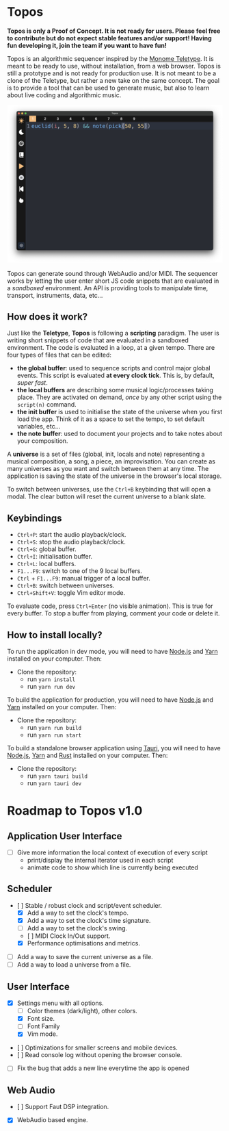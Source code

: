 # Topos

**Topos is only a Proof of Concept. It is not ready for users. Please feel free to contribute but do not expect stable features and/or support! Having fun developing it, join the team if you want to have fun!**

Topos is an algorithmic sequencer inspired by the [Monome Teletype](https://monome.org/docs/teletype/). It is meant to be ready to use, without installation, from a web browser. Topos is still a prototype and is not ready for production use. It is not meant to be a clone of the Teletype, but rather a new take on the same concept. The goal is to provide a tool that can be used to generate music, but also to learn about live coding and algorithmic music.

![Screenshot](https://github.com/Bubobubobubobubo/Topos/blob/main/img/screnshot.png)

Topos can generate sound through WebAudio and/or MIDI. The sequencer works by letting the user enter short JS code snippets that are evaluated in a _sandboxed_ environment. An API is providing tools to manipulate time, transport, instruments, data, etc...

## How does it work?

Just like the **Teletype**, **Topos** is following a **scripting** paradigm. The user is writing short snippets of code that are evaluated in a sandboxed environment. The code is evaluated in a loop, at a given tempo. There are four types of files that can be edited:

- **the global buffer**: used to sequence scripts and control major global events. This script is evaluated **at every clock tick**. This is, by default, _super fast_.
- **the local buffers** are describing some musical logic/processes taking place. They are activated on demand, _once_ by any other script using the `script(n)` command.
- **the init buffer** is used to initialise the state of the universe when you first load the app. Think of it as a space to set the tempo, to set default variables, etc...
- **the note buffer**: used to document your projects and to take notes about your composition.

A **universe** is a set of files (global, init, locals and note) representing a musical composition, a song, a piece, an improvisation. You can create as many universes as you want and switch between them at any time. The application is saving the state of the universe in the browser's local storage.

To switch between universes, use the `Ctrl+B` keybinding that will open a modal. The clear button will reset the current universe to a blank slate.

## Keybindings

- `Ctrl+P`: start the audio playback/clock.
- `Ctrl+S`: stop the audio playback/clock.
- `Ctrl+G`: global buffer.
- `Ctrl+I`: initialisation buffer.
- `Ctrl+L`: local buffers.
- `F1...F9`: switch to one of the 9 local buffers.
- `Ctrl` + `F1...F9`: manual trigger of a local buffer.
- `Ctrl+B`: switch between universes.
- `Ctrl+Shift+V`: toggle Vim editor mode.

To evaluate code, press `Ctrl+Enter` (no visible animation). This is true for every buffer. To stop a buffer from playing, comment your code or delete it.

## How to install locally?

To run the application in dev mode, you will need to have [Node.js](https://nodejs.org/en/) and [Yarn](https://yarnpkg.com/en/) installed on your computer. Then:

- Clone the repository:
  - run `yarn install`
  - run `yarn run dev`

To build the application for production, you will need to have [Node.js](https://nodejs.org/en/) and [Yarn](https://yarnpkg.com/en/) installed on your computer. Then:

- Clone the repository:
  - run `yarn run build`
  - run `yarn run start`

To build a standalone browser application using [Tauri](https://tauri.app/), you will need to have [Node.js](https://nodejs.org/en/), [Yarn](https://yarnpkg.com/en/) and [Rust](https://www.rust-lang.org/) installed on your computer. Then:

- Clone the repository:
  - run `yarn tauri build`
  - run `yarn tauri dev`

# Roadmap to Topos v1.0

## Application User Interface

- [ ] Give more information the local context of execution of every script
  - print/display the internal iterator used in each script
  - animate code to show which line is currently being executed

## Scheduler

- [ ] Stable / robust clock and script/event scheduler.
  - [x] Add a way to set the clock's tempo.
  - [x] Add a way to set the clock's time signature.
  - [ ] Add a way to set the clock's swing.
  - [ ] MIDI Clock In/Out support.
  - [x] Performance optimisations and metrics.
- [ ] Add a way to save the current universe as a file.
- [ ] Add a way to load a universe from a file.

## User Interface

- [x] Settings menu with all options.
  - [ ] Color themes (dark/light), other colors.
  - [x] Font size.
  - [ ] Font Family
  - [x] Vim mode.
- [ ] Optimizations for smaller screens and mobile devices.
- [ ] Read console log without opening the browser console.
- [ ] Fix the bug that adds a new line everytime the app is opened

## Web Audio

- [ ] Support Faut DSP integration.
- [x] WebAudio based engine.
